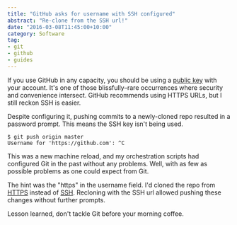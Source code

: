 ```yaml
---
title: "GitHub asks for username with SSH configured"
abstract: "Re-clone from the SSH url!"
date: "2016-03-08T11:45:00+10:00"
category: Software
tag:
- git
- github
- guides
---
```

If you use GitHub in any capacity, you should be using a [public key] with your account. It's one of those blissfully–rare occurrences where security and convenience intersect. GitHub recommends using HTTPS URLs, but I still reckon SSH is easier.

Despite configuring it, pushing commits to a newly-cloned repo resulted in a password prompt. This means the SSH key isn't being used.

    $ git push origin master
    Username for 'https://github.com': ^C

This was a new machine reload, and my orchestration scripts had configured Git in the past without any problems. Well, with as few as possible problems as one could expect from Git.

The hint was the "https" in the username field. I'd cloned the repo from [HTTPS] instead of [SSH]. Recloning with the SSH url allowed pushing these changes without further prompts.

Lesson learned, don't tackle Git before your morning coffee.

[public key]: https://help.github.com/articles/which-remote-url-should-i-use/#cloning-with-ssh-urls
[HTTPS]: https://help.github.com/articles/which-remote-url-should-i-use/#cloning-with-https-urls-recommended
[SSH]: https://help.github.com/articles/which-remote-url-should-i-use/#cloning-with-ssh-urls
